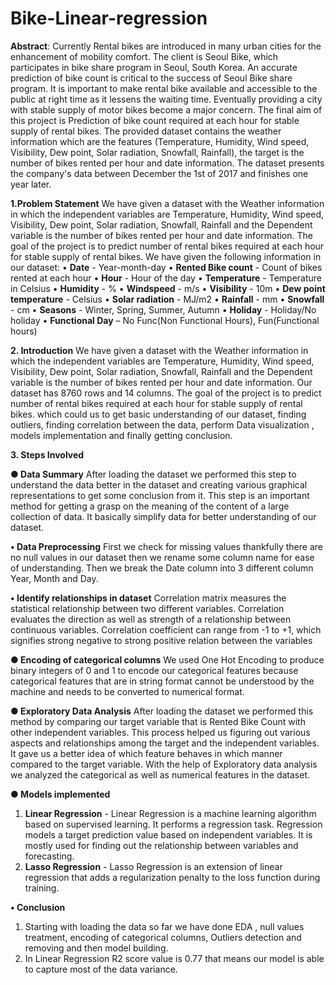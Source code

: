# Bike-Linear-regression

**Abstract**:
           Currently Rental bikes are introduced in many urban cities for the enhancement of mobility comfort. The client is Seoul Bike, which participates in bike share program in Seoul, South Korea. An accurate prediction of bike count is critical to the success of Seoul Bike share program. It is important to make rental bike available and accessible to the public at right time as it lessens the waiting time. Eventually providing a city with stable supply of motor bikes become a major concern. The final aim of this project is Prediction of bike count required at each hour for stable supply of rental bikes.
           The provided dataset contains the weather information which are the features (Temperature, Humidity, Wind speed, Visibility, Dew point, Solar radiation, Snowfall, Rainfall), the target is the number of bikes rented per hour and date information. The dataset presents the company's data between December the 1st of 2017 and finishes one year later.

**1.Problem Statement**
      We have given a dataset with the Weather information in which  the independent variables  are Temperature, Humidity, Wind speed, Visibility, Dew point, Solar radiation, Snowfall, Rainfall and  the Dependent variable is the number of bikes rented per hour and date information. The goal of the project is to predict number of rental bikes required at each hour for stable supply of rental bikes.
 We have given the following information in our dataset: 
•	**Date** - Year-month-day
•	**Rented Bike count** - Count of bikes rented at each hour
•	**Hour** - Hour of the day
•	**Temperature** - Temperature in Celsius
•	**Humidity** - %
•	**Windspeed** - m/s
•	**Visibility** - 10m
•	**Dew point temperature** - Celsius
•	**Solar radiation** - MJ/m2
•	**Rainfall** - mm
•	**Snowfall** - cm
•	**Seasons** - Winter, Spring, Summer, Autumn
•	**Holiday** - Holiday/No holiday
•	**Functional Day** – No Func(Non Functional Hours), Fun(Functional hours)

**2. Introduction**
          We have given a dataset with the Weather information in which the independent variables are Temperature, Humidity, Wind speed, Visibility, Dew point, Solar radiation, Snowfall, Rainfall and   the Dependent variable is the number of bikes rented per hour and date information.
Our dataset has 8760 rows and 14 columns. The goal of the project is to predict number of rental bikes required at each hour for stable supply of rental bikes. which could us to get basic understanding of our dataset, finding outliers, finding correlation between the data, perform Data visualization , models implementation and finally getting conclusion. 

**3. Steps Involved**

**●	Data Summary**
After loading the dataset we performed this step to understand the data better in the dataset and creating various graphical representations to get some conclusion from it.
This step is an important method for getting a grasp on the meaning of the content of a large collection of data. It basically simplify data for better understanding of our dataset. 

**•	Data Preprocessing**
First we check for missing values thankfully there are no null values in our dataset then we rename some column name for ease of understanding. Then we break the Date column into 3 different column Year, Month and Day.


**•	Identify relationships in dataset**
Correlation matrix measures the statistical relationship between two different variables. Correlation evaluates the direction as well as strength of a relationship between continuous variables. Correlation coefficient can range from -1 to +1, which signifies strong negative to strong positive relation between the variables


**●	Encoding of categorical columns** 
We used One Hot Encoding to produce binary integers of 0 and 1 to encode our categorical features because categorical features that are in string format cannot be understood by the machine and needs to be converted to numerical format.

**●	Exploratory Data Analysis** 
After loading the dataset we performed this method by comparing our target variable that is Rented Bike Count with other independent variables. This process helped us figuring out various aspects and relationships among the target and the independent variables. It gave us a better idea of which feature behaves in which manner compared to the target variable. With the help of Exploratory data analysis we analyzed the categorical as well as numerical features in the dataset.

**●	Models implemented**
1.	**Linear Regression** - Linear Regression is a machine learning algorithm based on supervised learning. It performs a regression task. Regression models a target prediction value based on independent variables. It is mostly used for finding out the relationship between variables and forecasting.
2.	**Lasso Regression** - Lasso Regression is an extension of linear regression that adds a regularization penalty to the loss function during training.


**•	Conclusion**
1.	Starting with loading the data so far we have done EDA , null values treatment, encoding of categorical columns, Outliers detection and removing and then model building.
2.	In Linear Regression R2 score value is 0.77 that means our model is able to capture most of the data variance.
